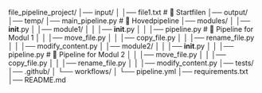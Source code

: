 file_pipeline_project/
│── input/
│   │── file1.txt  # 🎯 Startfilen
│── output/
│── temp/
│── main_pipeline.py  # 🚀 Hovedpipeline
│── modules/
│   │── __init__.py
│   │── module1/
│   │   │── __init__.py
│   │   │── pipeline.py  # 🚀 Pipeline for Modul 1
│   │   │── move_file.py
│   │   │── copy_file.py
│   │   │── rename_file.py
│   │   │── modify_content.py
│   │── module2/
│   │   │── __init__.py
│   │   │── pipeline.py  # 🚀 Pipeline for Modul 2
│   │   │── move_file.py
│   │   │── copy_file.py
│   │   │── rename_file.py
│   │   │── modify_content.py
│── tests/
│── .github/
│   └── workflows/
│       └── pipeline.yml
│── requirements.txt
│── README.md
